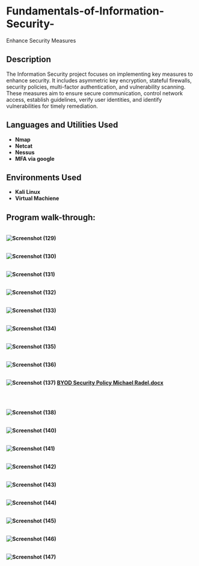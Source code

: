 # Fundamentals-of-Information-Security-
Enhance Security Measures

<h2>Description</h2>
The Information Security project focuses on implementing key measures to enhance security. It includes asymmetric key encryption, stateful firewalls, security policies, multi-factor authentication, and vulnerability scanning. These measures aim to ensure secure communication, control network access, establish guidelines, verify user identities, and identify vulnerabilities for timely remediation.
<br />


<h2>Languages and Utilities Used</h2>

- <b>Nmap<b/> 
- <b>Netcat<b/> 
- <b>Nessus<b/>
- <b>MFA via google<b/>
  
<h2>Environments Used </h2>

- <b>Kali Linux</b> 
- <b>Virtual Machiene</b> 

<h2>Program walk-through:</h2>

<p align="center">

<br />![Screenshot (129)](https://github.com/Radel024/Fundamentals-of-Information-Security-/assets/137848295/a17da1f7-208f-4be3-b706-4f1517bc65da)
<br />

<br />![Screenshot (130)](https://github.com/Radel024/Fundamentals-of-Information-Security-/assets/137848295/320bee56-35ef-4727-a233-066e9e67d1cf)
<br />

<br />![Screenshot (131)](https://github.com/Radel024/Fundamentals-of-Information-Security-/assets/137848295/f3dfabf5-f45b-453d-87a6-ba1f9c7ff91a)
<br />

<br/>![Screenshot (132)](https://github.com/Radel024/Fundamentals-of-Information-Security-/assets/137848295/63077eb7-27c1-4d02-9a6e-477185a9d2ec)
<br/>

<br/>![Screenshot (133)](https://github.com/Radel024/Fundamentals-of-Information-Security-/assets/137848295/4dfd9525-0fcc-4b9b-acfa-cb81ccd0d0e1)
<br/>

<br/>![Screenshot (134)](https://github.com/Radel024/Fundamentals-of-Information-Security-/assets/137848295/5bff620b-34f0-47e9-a5db-ade0f25b1ecd)
<br/>

<br/>![Screenshot (135)](https://github.com/Radel024/Fundamentals-of-Information-Security-/assets/137848295/7e94ffa2-7b48-4a0f-83f2-9372c69cd1f7)
<br/>

<br/>![Screenshot (136)](https://github.com/Radel024/Fundamentals-of-Information-Security-/assets/137848295/e307c801-064f-4e2e-a133-acb1cb4f78c9)
<br/>

<br/>![Screenshot (137)](https://github.com/Radel024/Fundamentals-of-Information-Security-/assets/137848295/e8d746a7-5d09-4fd6-8adb-bf6e0388eba0)
[BYOD Security Policy Michael Radel.docx](https://github.com/Radel024/Fundamentals-of-Information-Security-/files/12045392/BYOD.Security.Policy.Michael.Radel.docx)

<br/>

<br/>![Screenshot (138)](https://github.com/Radel024/Fundamentals-of-Information-Security-/assets/137848295/13aaa967-324e-44b4-bfdb-6ae804da1173)
<br/>

<br/>![Screenshot (140)](https://github.com/Radel024/Fundamentals-of-Information-Security-/assets/137848295/cd393c12-b0bb-4a94-b0de-c5a7f2c2ea09)
<br/>

<br/>![Screenshot (141)](https://github.com/Radel024/Fundamentals-of-Information-Security-/assets/137848295/d2ccfb08-fc8b-43fe-a173-1bd87edcf115)
<br/>

<br/>![Screenshot (142)](https://github.com/Radel024/Fundamentals-of-Information-Security-/assets/137848295/46095033-e000-45cc-902a-13e620131eb2)
<br/>

<br/>![Screenshot (143)](https://github.com/Radel024/Fundamentals-of-Information-Security-/assets/137848295/22b20816-93a9-401e-a71e-06fe51994f16)
<br/>

<br/>![Screenshot (144)](https://github.com/Radel024/Fundamentals-of-Information-Security-/assets/137848295/d3d2de99-725e-467d-896e-edc6208a4e1b)
<br/>

<br/>![Screenshot (145)](https://github.com/Radel024/Fundamentals-of-Information-Security-/assets/137848295/c9f47926-4f62-4750-9034-47dd4d7f7ee2)
<br/>

<br/>![Screenshot (146)](https://github.com/Radel024/Fundamentals-of-Information-Security-/assets/137848295/a2cc44be-d47b-40c1-aaa9-09ca688db5d5)
<br/>

<br/>![Screenshot (147)](https://github.com/Radel024/Fundamentals-of-Information-Security-/assets/137848295/906de296-6794-41cc-b8b5-67fa4d76efbf)
<br/>

<!--
 ```diff
- text in red
+ text in green
! text in orange
# text in gray
@@ text in purple (and bold)@@
```
--!>
